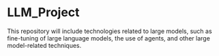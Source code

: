 # LLM_Project
This repository will include technologies related to large models, such as fine-tuning of large language models, the use of agents, and other large model-related techniques.

